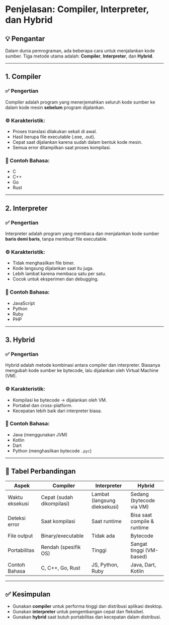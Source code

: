 # Penjelasan: Compiler, Interpreter, dan Hybrid

## 💡 Pengantar
Dalam dunia pemrograman, ada beberapa cara untuk menjalankan kode sumber. Tiga metode utama adalah: **Compiler**, **Interpreter**, dan **Hybrid**.

---

## 1. Compiler

### ✅ Pengertian
Compiler adalah program yang menerjemahkan seluruh kode sumber ke dalam kode mesin **sebelum** program dijalankan.

### ⚙️ Karakteristik:
- Proses translasi dilakukan sekali di awal.
- Hasil berupa file executable (.exe, .out).
- Cepat saat dijalankan karena sudah dalam bentuk kode mesin.
- Semua error ditampilkan saat proses kompilasi.

### 📌 Contoh Bahasa:
- C
- C++
- Go
- Rust

---

## 2. Interpreter

### ✅ Pengertian
Interpreter adalah program yang membaca dan menjalankan kode sumber **baris demi baris**, tanpa membuat file executable.

### ⚙️ Karakteristik:
- Tidak menghasilkan file biner.
- Kode langsung dijalankan saat itu juga.
- Lebih lambat karena membaca satu per satu.
- Cocok untuk eksperimen dan debugging.

### 📌 Contoh Bahasa:
- JavaScript
- Python
- Ruby
- PHP

---

## 3. Hybrid

### ✅ Pengertian
Hybrid adalah metode kombinasi antara compiler dan interpreter. Biasanya mengubah kode sumber ke bytecode, lalu dijalankan oleh Virtual Machine (VM).

### ⚙️ Karakteristik:
- Kompilasi ke bytecode → dijalankan oleh VM.
- Portabel dan cross-platform.
- Kecepatan lebih baik dari interpreter biasa.

### 📌 Contoh Bahasa:
- Java (menggunakan JVM)
- Kotlin
- Dart
- Python (menghasilkan bytecode `.pyc`)

---

## 🔄 Tabel Perbandingan

| Aspek             | Compiler                    | Interpreter                  | Hybrid                          |
|-------------------|-----------------------------|------------------------------|----------------------------------|
| Waktu eksekusi    | Cepat (sudah dikompilasi)   | Lambat (langsung dieksekusi) | Sedang (bytecode via VM)        |
| Deteksi error     | Saat kompilasi              | Saat runtime                 | Bisa saat compile & runtime     |
| File output       | Binary/executable           | Tidak ada                    | Bytecode                        |
| Portabilitas      | Rendah (spesifik OS)        | Tinggi                       | Sangat tinggi (VM-based)        |
| Contoh Bahasa     | C, C++, Go, Rust            | JS, Python, Ruby             | Java, Dart, Kotlin              |

---

## ✅ Kesimpulan
- Gunakan **compiler** untuk performa tinggi dan distribusi aplikasi desktop.
- Gunakan **interpreter** untuk pengembangan cepat dan fleksibel.
- Gunakan **hybrid** saat butuh portabilitas dan kecepatan dalam distribusi.
